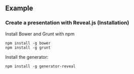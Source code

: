 ##  Example
### Create a presentation with Reveal.js (Installation)

Install Bower and Grunt with npm

    npm install -g bower
    npm install -g grunt

Install the generator:

    npm install -g generator-reveal

